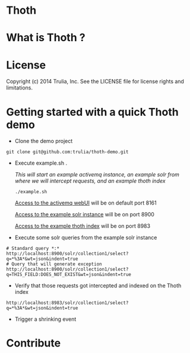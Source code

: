 Thoth
=============

What is Thoth ?
=============

License
=============
Copyright (c) 2014 Trulia, Inc. See the LICENSE file for license rights and limitations.

Getting started with a quick Thoth demo
=============
- Clone the demo project 
```
git clone git@github.com:trulia/thoth-demo.git
```
- Execute example.sh . 

    *This will start an example activemq instance, an example solr from where we will intercept requests, and an example thoth index*
    ```
    ./example.sh
    ``` 
    [Access to the activemq webUI](http://localhost:8161/admin/queues.jsp) will be on default port 8161
    
    [Access to the example solr instance](http://localhost:8900/solr/#/) will be on port 8900
    
    [Access to the example thoth index](http://localhost:8983/solr/#/) will be on port 8983
    
- Execute some solr queries from the example solr instance 
```
# Standard query *:*
http://localhost:8900/solr/collection1/select?q=*%3A*&wt=json&indent=true
# Query that will generate exception
http://localhost:8900/solr/collection1/select?q=THIS_FIELD:DOES_NOT_EXIST&wt=json&indent=true
```
- Verify that those requests got intercepted and indexed on the Thoth index
```
http://localhost:8983/solr/collection1/select?q=*%3A*&wt=json&indent=true
```
- Trigger a shrinking event


Contribute
=============
